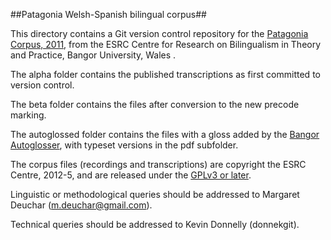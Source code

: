 ##Patagonia Welsh-Spanish bilingual corpus##

This directory contains a Git version control repository for the [Patagonia Corpus, 2011](http://bangortalk.org.uk), from the ESRC Centre for Research on Bilingualism in Theory and Practice, Bangor University, Wales .

The alpha folder contains the published transcriptions as first committed to version control.

The beta folder contains the files after conversion to the new precode marking.

The autoglossed folder contains the files with a gloss added by the [Bangor Autoglosser](http://bangortalk.org.uk/autoglosser.php), with typeset versions in the pdf subfolder.

The corpus files (recordings and transcriptions) are copyright the ESRC Centre, 2012-5, and are released under the [GPLv3 or later](http://www.gnu.org/licenses/gpl.html).

Linguistic or methodological queries should be addressed to Margaret Deuchar (m.deuchar@gmail.com).

Technical queries should be addressed to Kevin Donnelly (donnekgit).
